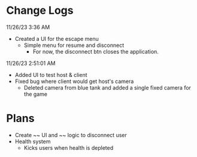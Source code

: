 # Change Logs

11/26/23 3:36 AM
- Created a UI for the escape menu
    - Simple menu for resume and disconnect
        - For now, the disconnect btn closes the application.

11/26/23 2:51:01 AM
- Added UI to test host & client
- Fixed bug where client would get host's camera
    - Deleted camera from blue tank and added a single fixed camera for the game


# Plans
- Create ~~ UI and ~~ logic to disconnect user
- Health system
    - Kicks users when health is depleted
